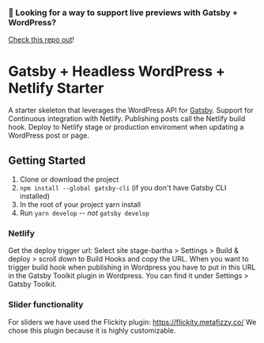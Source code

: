 ### 👋 Looking for a way to support live previews with Gatsby + WordPress?
[Check this repo out](https://github.com/justinwhall/wordpress-gatsby-preview-starter)!

# Gatsby + Headless WordPress + Netlify Starter

A starter skeleton that leverages the WordPress API for [Gatsby](https://github.com/gatsbyjs/gatsby/). Support for Continuous integration with Netlify. Publishing posts call the Netlify build hook. Deploy to Netlify stage or production enviroment when updating a WordPress post or page.

## Getting Started
1. Clone or download the project
2. `npm install --global gatsby-cli` (if you don't have Gatsby CLI installed)
3. In the root of your project yarn install
4. Run `yarn develop` -- _not_ `gatsby develop`

### Netlify
Get the deploy trigger url:
Select site stage-bartha > Settings > Build & deploy > scroll down to Build Hooks and copy the URL.
When you want to trigger build hook when publishing in Wordpress you have to put in this URL in the Gatsby Toolkit plugin in Wordpress. You can find it under Settings > Gatsby Toolkit.

### Slider functionality
For sliders we have used the Flickity plugin: https://flickity.metafizzy.co/
We chose this plugin because it is highly customizable.

